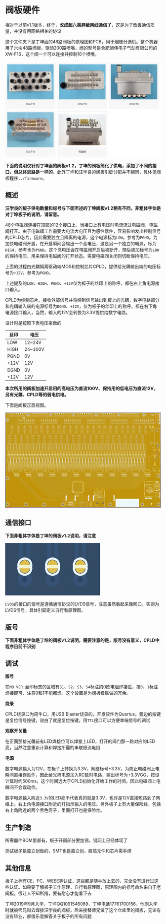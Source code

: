 # 阀板硬件

相对于以前v1.1版本，终于，**改成超六类屏蔽网线通信了**，这是为了改善通信质量，并没有用网络相关的协议

这个文件夹下是丁坤画的48路阀板的原理图和PCB，用于烟梗分选机。整个机器用了六块48路阀板，驱动200路喷嘴，阀的型号是合肥旭伟电子气动有限公司的XW-F16，这个阀一个可以连接并控制16个喷嘴。

![image-20211226143651047](README.assets/image-20211226143651047.png)

**下面的说明仅针对丁坤画的阀板v1.2，丁坤的阀板简化了供电，添加了不同的接口，但总体思路是一样的**，此外丁坤和汪学良的阀板引脚分配并不相同，具体见阀板程序`../firmware`。

## 概述

**汪学良的板子供电数量和标号与下面所述的丁坤阀板v1.2稍有不同，非粗体字体是对丁坤板子的说明，请留意。**

48个电磁阀连接在顶部的12个接口上，当接口上有电压时电流流过电磁阀，电磁阀打开。由于电磁阀工作需要大电流大电压且为感性器件，容易影响发出控制信号的CPLD芯片，因此需要独立且隔离的电源，这个电源标为`LOW`，参考为`PGND`。为加快电磁阀开启，在开启瞬间会输出一个高电压，这是另一个独立的电源，标为`HIGH`，参考也为`PGND`。这个高电压会在电磁阀开启后被断开，随后施加标号为`LOW`的保持电压，用来保持电磁阀的打开状态。需要电磁阀关闭则切断保持电压。

上面的过程由光耦隔离驱动端MOS和控制芯片CPLD，提供给光耦输出端的电压标号为`+12V`，参考为`PGND`。

上述提及的`LOW`、`HIGH`、`PGND`、`+12V`仅为板子的丝印上的称呼，都在右上角电源接口输入。

CPLD为控制芯片，接收外部信号并将控制信号输出到板上的光耦，数字电路部分和光耦输入端的电源标号为`DGND`、`+12V`，仅为板子的丝印上的称呼，都在右下角电源接口输入，当然，输入的12V会转换为3.3V提供给数字电路。

设计时是按照下表电压来做的

| 丝印 | 电压    |
| ---- | ------- |
| LOW  | 12~24V  |
| HIGH | 24~100V |
| PGND | 0V      |
| +12V | 12V     |
| DGND | 0V      |
| +12V | 12V     |

**本次所用的阀板加速开启用的高电压为直流100V、保持用的低电压为直流12V，另有光耦、CPLD等的弱电供电。**

下面是阀板正面视图。

![image-20220519222236422](./README.assets/image-20220519222236422.png)

## 通信接口

**下面非粗体字体是丁坤的阀板v1.2说明，请注意**



![image-20211121225906720](README.assets/image-20211121225906720.png)

`LVDS`的接口的信号是遵循通信协议的LVDS信号，注意虽然看起来像网口，实则为LVDS信号，具体引脚定义自行看原理图。

## 版号

**下面非粗体字体是丁坤的阀板v1.2说明，需要注意的是，版号没有意义，CPLD中程序目前不识别**

## 调试

**版号**

在`MB VER.`丝印标志的区域有`S1`、`S2`、`S3`、`S4`标注的0欧电阻焊接位，按`0`、`1`标注焊接即可，注意0和1不能都焊。这个设置是为阀板级联做的冗余。

**烧录**

CPLD烧录口为简牛口，用USB Blaster烧录的，开发软件为Quartus。旁边的按键是复位信号按键，说白了就是复位按键。用`TTL`接口可以方便单端信号的调试

**观察开关量**

在正面那排光耦前有LED焊接位可以焊接上LED，打开的阀门那一路对应的LED亮，当然注意重新计算和焊接所需的串联限流电阻

**电源**

数字电源输入为12V，在板子上转换为3.3V，网络标号+3.3V，为防止电磁阀上电瞬间直接误动作，因此给光耦电源加入RC延时电路，输出标号为+3.3VGG，按设计延时约500ms，这个时间远大于CPLD初始化开始工作的时间，因此电磁阀上电瞬间不会误动作。

数字电源输入附近`3.3V`的LED亮不代表真的就是3.3V，也许是12V直接短路到了网络上。右上角电源接口附近的灯指示输入的电压。另外板子上有大量保险丝，包括右上角附近的两个黑色壳子，里面打开也是保险丝。

## 生产制造

所需器件BOM里都有，板子开窗部分要加锡，钢网上已经体现了

测试板子是嘉立创做的，SMT也是嘉立创，直插元件和芯片需手焊

## 其他信息

板子上标有CE、FC、WEEE等认证，这些都是随手放上去的，完全没有进行过这些认证。如果要了解板子工作原理，自行看原理图，原理图内的标号命名来自于老阀板，很让人不知所措，要有耐心才能看下去

丁坤2019年9月入学、丁坤QQ1091546069、丁坤电话17761700156，他刚入学时就被师兄叫去焊接汪学良的阀板，后来接替师兄做了这个仓库里的阀板，无论有没有毕业，都很乐意解答关于板子的所有问题

